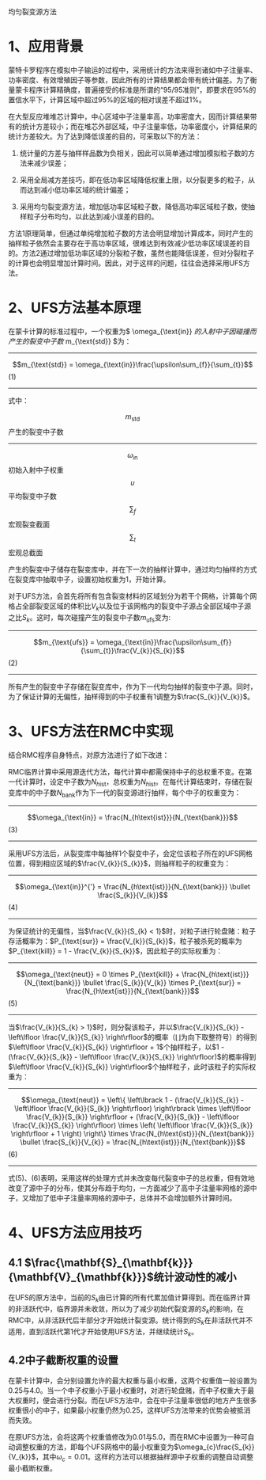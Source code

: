 均匀裂变源方法

1、应用背景
===========

蒙特卡罗程序在模拟中子输运的过程中，采用统计的方法来得到诸如中子注量率、功率密度、有效增殖因子等参数，因此所有的计算结果都会带有统计偏差。为了衡量蒙卡程序计算精确度，普遍接受的标准是所谓的“95/95准则”，即要求在95%的置信水平下，计算区域中超过95%的区域的相对误差不超过1%。

在大型反应堆堆芯计算中，中心区域中子注量率高，功率密度大，因而计算结果带有的统计方差较小；而在堆芯外部区域，中子注量率低，功率密度小，计算结果的统计方差较大。为了达到降低误差的目的，可采取以下的方法：

1.  统计量的方差与抽样样品数为负相关，因此可以简单通过增加模拟粒子数的方法来减少误差；

2.  采用全局减方差技巧，即在低功率区域降低权重上限，以分裂更多的粒子，从而达到减小低功率区域的统计偏差；

3.  采用均匀裂变源方法，增加低功率区域粒子数，降低高功率区域粒子数，使抽样粒子分布均匀，以此达到减小误差的目的。

方法1原理简单，但通过单纯增加粒子数的方法会明显增加计算成本，同时产生的抽样粒子依然会主要存在于高功率区域，很难达到有效减少低功率区域误差的目的。方法2通过增加低功率区域的分裂粒子数，虽然也能降低误差，但对分裂粒子的计算也会明显增加计算时间。因此，对于这样的问题，往往会选择采用UFS方法。

2、UFS方法基本原理
==================

在蒙卡计算的标准过程中，一个权重为$ \omega_{\text{in}} $的入射中子因碰撞而产生的裂变中子数$ m_{\text{std}} $为：

  -------------------------------------------------------------------------- -----
  $$m_{\text{std}} = \omega_{\text{in}}\frac{\upsilon\sum_{f}}{\sum_{t}}$$   (1)
  -------------------------------------------------------------------------- -----

式中：

  $$m_{\text{std}}$$          产生的裂变中子数
  ------------------------ -- ------------------
  $$\omega_{\text{in}}$$      初始入射中子权重
  $$\upsilon$$                平均裂变中子数
  $$\sum_{f}$$                宏观裂变截面
  $$\sum_{t}$$                宏观总截面

产生的裂变中子储存在裂变库中，并在下一次的抽样计算中，通过均匀抽样的方式在裂变库中抽取中子，设置初始权重为1，开始计算。

对于UFS方法，会首先将所有包含裂变材料的区域划分为若干个网格，计算每个网格占全部裂变区域的体积比$V_{k}$以及位于该网格内的裂变中子源占全部区域中子源之比$S_{k}$。这时，每次碰撞产生的裂变中子数$m_{\text{ufs}}$变为:

  --------------------------------------------------------------------------------------------- -----
  $$m_{\text{ufs}} = \omega_{\text{in}}\frac{\upsilon\sum_{f}}{\sum_{t}}\frac{V_{k}}{S_{k}}$$   (2)
  --------------------------------------------------------------------------------------------- -----

所有产生的裂变中子存储在裂变库中，作为下一代均匀抽样的裂变中子源。同时，为了保证计算的无偏性，抽样得到的中子权重有1调整为$\frac{S_{k}}{V_{k}}$。

3、UFS方法在RMC中实现
=====================

结合RMC程序自身特点，对原方法进行了如下改进：

RMC临界计算中采用源迭代方法，每代计算中都需保持中子的总权重不变。在第一代计算时，设定中子数为$N_{h\text{ist}}$，总权重为$N_{h\text{ist}}$。在每代计算结束时，存储在裂变库中的中子数$N_{\text{bank}}$作为下一代的裂变源进行抽样，每个中子的权重变为：

  ------------------------------------------------------------------ -----
  $$\omega_{\text{in}} = \frac{N_{h\text{ist}}}{N_{\text{bank}}}$$   (3)
  ------------------------------------------------------------------ -----

采用UFS方法后，从裂变库中每抽样1个裂变中子，会定位该粒子所在的UFS网格位置，得到相应区域的$\frac{V_{k}}{S_{k}}$，则抽样粒子的权重变为：

  -------------------------------------------------------------------------------------------------- -----
  $$\omega_{\text{in}}^{'} = \frac{N_{h\text{ist}}}{N_{\text{bank}}} \bullet \frac{S_{k}}{V_{k}}$$   (4)
  -------------------------------------------------------------------------------------------------- -----

为保证统计的无偏性，当$\frac{V_{k}}{S_{k} < 1}$时，对粒子进行轮盘赌：粒子存活概率为：$P_{\text{sur}} = \frac{V_{k}}{S_{k}}$，粒子被杀死的概率为$P_{\text{kill}} = 1 - \frac{V_{k}}{S_{k}}$，因此粒子的实际权重为：

  ------------------------------------------------------------------------------------------------------------------------------------------------------------------------------------------- -----
  $$\omega_{\text{neut}} = 0 \times P_{\text{kill}} + \frac{N_{h\text{ist}}}{N_{\text{bank}}} \bullet \frac{S_{k}}{V_{k}} \times P_{\text{sur}} = \frac{N_{h\text{ist}}}{N_{\text{bank}}}$$   (5)
  ------------------------------------------------------------------------------------------------------------------------------------------------------------------------------------------- -----

当$\frac{V_{k}}{S_{k} > 1}$时，则分裂该粒子，并以$\frac{V_{k}}{S_{k}} - \left\lfloor \frac{V_{k}}{S_{k}} \right\rfloor$的概率（$\left\lfloor \right\rfloor$为向下取整符号）的得到$\left\lfloor \frac{V_{k}}{S_{k}} \right\rfloor + 1$个抽样粒子，以$1 - (\frac{V_{k}}{S_{k}} - \left\lfloor \frac{V_{k}}{S_{k}} \right\rfloor)$的概率得到$\left\lfloor \frac{V_{k}}{S_{k}} \right\rfloor$个抽样粒子，此时该粒子的实际权重为：

  -------------------------------------------------------------------------------------------------------------------------------------------------------------------------------------------------------------------------------------------------------------------------------------------------------------------------------------------------------------------------------------------------------------------------------------------------------------------------------- -----
  $$\omega_{\text{neut}} = \left\{ \left\lbrack 1 - (\frac{V_{k}}{S_{k}} - \left\lfloor \frac{V_{k}}{S_{k}} \right\rfloor) \right\rbrack \times \left\lfloor \frac{V_{k}}{S_{k}} \right\rfloor + (\frac{V_{k}}{S_{k}} - \left\lfloor \frac{V_{k}}{S_{k}} \right\rfloor) \times \left( \left\lfloor \frac{V_{k}}{S_{k}} \right\rfloor + 1 \right) \right\} \times \frac{N_{h\text{ist}}}{N_{\text{bank}}} \bullet \frac{S_{k}}{V_{k}} = \frac{N_{h\text{ist}}}{N_{\text{bank}}}$$   (6)
  -------------------------------------------------------------------------------------------------------------------------------------------------------------------------------------------------------------------------------------------------------------------------------------------------------------------------------------------------------------------------------------------------------------------------------------------------------------------------------- -----

式(5)、(6)表明，采用这样的处理方式并未改变每代裂变中子的总权重，但有效地改变了源中子的分布，使其分布趋于均匀，一方面减少了高中子注量率网格的源中子，又增加了低中子注量率网格的源中子，总体并不会增加额外计算时间。

4、UFS方法应用技巧
==================

4.1 $\frac{\mathbf{S}_{\mathbf{k}}}{\mathbf{V}_{\mathbf{k}}}$统计波动性的减小
-----------------------------------------------------------------------------

在UFS的原方法中，当前的$S_{k}$由已计算的所有代累加值计算得到。而在临界计算的非活跃代中，临界源并未收敛，所以为了减少初始代裂变源的$S_{k}$的影响，在RMC中，从非活跃代后半部分才开始统计裂变源。统计得到的$S_{k}$在非活跃代并不适用，直到活跃代第1代才开始使用UFS方法，并继续统计$S_{k}$。

4.2中子截断权重的设置
---------------------

在蒙卡计算中，会分别设置允许的最大权重与最小权重，这两个权重值一般设置为0.25与4.0。当一个中子权重小于最小权重时，对进行轮盘赌，而中子权重大于最大权重时，便会进行分裂。而在UFS方法中，会在中子注量率很低的地方产生很多权重很小的中子，如果最小权重仍然为0.25，这样UFS方法带来的优势会被抵消而失效。

在原UFS方法，会将这两个权重值修改为0.01与5.0，而在RMC中设置为一种可自动调整权重的方法，即每个UFS网格中的最小权重变为$\omega_{c}\frac{S_{k}}{V_{k}}$，其中$\omega_{c} = 0.01$。这样的方法可以根据抽样源中子权重的调整自动调整最小截断权重。
